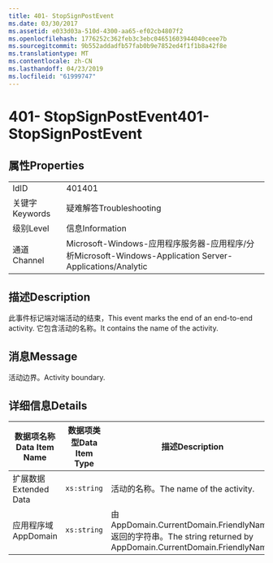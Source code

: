 ```yaml
---
title: 401- StopSignPostEvent
ms.date: 03/30/2017
ms.assetid: e033d03a-510d-4300-aa65-ef02cb4807f2
ms.openlocfilehash: 1776252c362feb3c3ebc04651603944040ceee7b
ms.sourcegitcommit: 9b552addadfb57fab0b9e7852ed4f1f1b8a42f8e
ms.translationtype: MT
ms.contentlocale: zh-CN
ms.lasthandoff: 04/23/2019
ms.locfileid: "61999747"
---
```

# <a name="401--stopsignpostevent"></a><span data-ttu-id="69481-102">401- StopSignPostEvent</span><span class="sxs-lookup"><span data-stu-id="69481-102">401- StopSignPostEvent</span></span>
## <a name="properties"></a><span data-ttu-id="69481-103">属性</span><span class="sxs-lookup"><span data-stu-id="69481-103">Properties</span></span>  
  
|||  
|-|-|  
|<span data-ttu-id="69481-104">Id</span><span class="sxs-lookup"><span data-stu-id="69481-104">ID</span></span>|<span data-ttu-id="69481-105">401</span><span class="sxs-lookup"><span data-stu-id="69481-105">401</span></span>|  
|<span data-ttu-id="69481-106">关键字</span><span class="sxs-lookup"><span data-stu-id="69481-106">Keywords</span></span>|<span data-ttu-id="69481-107">疑难解答</span><span class="sxs-lookup"><span data-stu-id="69481-107">Troubleshooting</span></span>|  
|<span data-ttu-id="69481-108">级别</span><span class="sxs-lookup"><span data-stu-id="69481-108">Level</span></span>|<span data-ttu-id="69481-109">信息</span><span class="sxs-lookup"><span data-stu-id="69481-109">Information</span></span>|  
|<span data-ttu-id="69481-110">通道</span><span class="sxs-lookup"><span data-stu-id="69481-110">Channel</span></span>|<span data-ttu-id="69481-111">Microsoft-Windows-应用程序服务器-应用程序/分析</span><span class="sxs-lookup"><span data-stu-id="69481-111">Microsoft-Windows-Application Server-Applications/Analytic</span></span>|  
  
## <a name="description"></a><span data-ttu-id="69481-112">描述</span><span class="sxs-lookup"><span data-stu-id="69481-112">Description</span></span>  
 <span data-ttu-id="69481-113">此事件标记端对端活动的结束，</span><span class="sxs-lookup"><span data-stu-id="69481-113">This event marks the end of an end-to-end activity.</span></span> <span data-ttu-id="69481-114">它包含活动的名称。</span><span class="sxs-lookup"><span data-stu-id="69481-114">It contains the name of the activity.</span></span>  
  
## <a name="message"></a><span data-ttu-id="69481-115">消息</span><span class="sxs-lookup"><span data-stu-id="69481-115">Message</span></span>  
 <span data-ttu-id="69481-116">活动边界。</span><span class="sxs-lookup"><span data-stu-id="69481-116">Activity boundary.</span></span>  
  
## <a name="details"></a><span data-ttu-id="69481-117">详细信息</span><span class="sxs-lookup"><span data-stu-id="69481-117">Details</span></span>  
  
|<span data-ttu-id="69481-118">数据项名称</span><span class="sxs-lookup"><span data-stu-id="69481-118">Data Item Name</span></span>|<span data-ttu-id="69481-119">数据项类型</span><span class="sxs-lookup"><span data-stu-id="69481-119">Data Item Type</span></span>|<span data-ttu-id="69481-120">描述</span><span class="sxs-lookup"><span data-stu-id="69481-120">Description</span></span>|  
|--------------------|--------------------|-----------------|  
|<span data-ttu-id="69481-121">扩展数据</span><span class="sxs-lookup"><span data-stu-id="69481-121">Extended Data</span></span>|`xs:string`|<span data-ttu-id="69481-122">活动的名称。</span><span class="sxs-lookup"><span data-stu-id="69481-122">The name of the activity.</span></span>|  
|<span data-ttu-id="69481-123">应用程序域</span><span class="sxs-lookup"><span data-stu-id="69481-123">AppDomain</span></span>|`xs:string`|<span data-ttu-id="69481-124">由 AppDomain.CurrentDomain.FriendlyName 返回的字符串。</span><span class="sxs-lookup"><span data-stu-id="69481-124">The string returned by AppDomain.CurrentDomain.FriendlyName.</span></span>|
